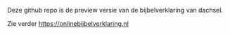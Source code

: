 Deze github repo is de preview versie van de bijbelverklaring van dachsel.

Zie verder https://onlinebijbelverklaring.nl
